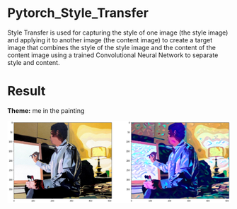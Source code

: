 # Pytorch_Style_Transfer

Style Transfer is used for capturing the style of one image (the style image) and applying it to another image
(the content image) to create a target image that combines the style of the style image and the content of the
content image using a trained Convolutional Neural Network to separate style and content.

# Result
<b>Theme:</b> me in the painting

![Result](https://github.com/vsay01/Pytorch_Style_Transfer/blob/master/final.png)
